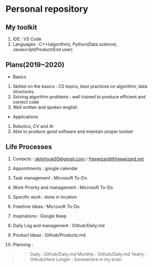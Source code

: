 # Personal repository

## My toolkit

1. IDE : VS Code
2. Languages : C++(algorithm), Python(Data science), Javascript(Product/End user)

## Plans(2019~2020)
* Basics
1. Skilled on the basics : CS topics, best practices on algorithm, data structures.
2. Solving algorithm problems : well trained to produce efficient and correct code
3. Well written and spoken english

* Applications
1. Robotics, CV and AI
2. Able to produce good software and maintain proper toolset

## Life Processes

1. Contacts : okjinhyuk93@gmail.com / freewizard@freewizard.net
2. Appointments : google calendar
3. Task management : Microsoft To-Do
4. Work Priority and management : Microsoft To-Do
5. Specific work : done in location

6. Freetime ideas : Microsoft To-Do
7. Inspirations : Google Keep

8. Daily Log and management : Github/Daily.md
9. Product Ideas : Github/Products.md

10. Planning :
>> Daily : Github/Daily.md
>> Monthly : Github/Daily.md
>> Yearly : Github/Here
>> Longer : Somewhere in my brain
